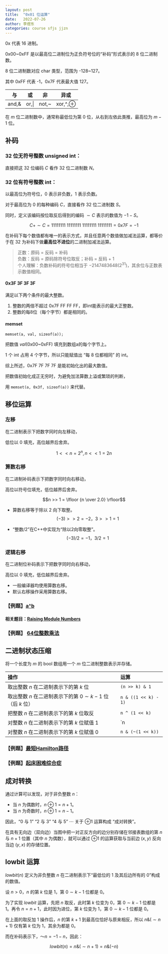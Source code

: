 ```yaml
---
layout: post
title:  "0x01 位运算"
date:   2022-07-26
author: 李煜东
categories: course sfjs jjzn
---
```


0x 代表 16 进制。  

0x00~0xFF 是以最高位二进制位为正负符号位的“补码”形式表示的 8 位二进制数。  

8 位二进制数对应 char 类型，范围为 -128~127。

其中 0xFF 代表 -1，0x7F 代表最大值 127。

|与|或|非|异或|
|:-:|:-:|:-:|:-:|
|and,&|or,\||not,~|xor,^,$\oplus$|

在 $m$ 位二进制数中，通常称最低位为第 0 位，从右到左依此类推，最高位为 $m - 1$ 位。

## 补码 

### 32 位无符号整数 unsigned int：

直接把这 32 位编码 $C$ 看作 32 位二进制数 $N$。  

### 32 位有符号整数 int：

以最高位为符号位，$0$ 表示非负数，$1$ 表示负数。 

对于最高位为 $0$ 的每种编码 $C$，直接看作 32 位二进制数 $S$。  

同时，定义该编码按位取反后得到的编码 $\sim C$ 表示的数值为 $-1-S$。  

$$C + \sim C=11111111\ 11111111\ 11111111\ 11111111 = 0x7F = -1$$

在补码下每个数值都有唯一的表示方式，并且任意两个数值做加减法运算，都等价于在 32 为补码下做**最高位不进位**的二进制加减法运算。  

> 正数：原码 = 反码 = 补码  
> 负数：反码 = 原码除符号位取反；补码 = 反码 + 1  
> 个人理解：负数补码的符号位相当于 $- 2147483648(2^{31})$，其余位与正数表示数值相同。  

#### 0x3F 3F 3F 3F

满足以下两个条件的最大整数。  

1. 整数的两倍不超过 0x7F FF FF FF，即int能表示的最大正整数。
2. 整数的每8位（每个字节）都是相同的。

#### memset

```
memset(a, val, sizeof(a));
```  

把数值 $val$(0x00~0xFF) 填充到数组a的每个字节上。  

1 个 int 占用 4 个字节，所以只能赋值出 “每 8 位都相同” 的 int。  

综上所述，0x7F 7F 7F 7F 是能初始化出的最大数值。  

把数值初始化成正无穷时，为避免加法算数上溢或繁琐的判断，

用 `memset(a, 0x3f, sizeof(a))` 来代替。  

## 移位运算

### 左移

在二进制表示下把数字同时向左移动，

低位以 0 填充，高位越界后舍弃。

$$1 << n = 2^n, n << 1 = 2n$$

### 算数右移

在二进制补码表示下把数字同时向右移动，

高位以符号位填充，低位越界后舍弃。  

$$n >> 1 = \lfloor {n \over 2.0} \rfloor$$  

* 算数右移等于除以 2 向下取整。  
$$(-3) >> 2 = -2，3 >> 1 = 1$$

* “整数/2”在C++中实现为“除以2向零取整”。  
$$(-3) / 2 = -1，3 / 2 = 1$$

### 逻辑右移

在二进制位补码表示下把数字同时向右移动，

高位以 $0$ 填充，低位越界后舍弃。  

* 一般编译器均使用算数右移。  
* 默认右移操作采用算数右移。

### 【例题】<a href="https://lyccrius.github.io/solution/acwing/89.html" target="_blank">a^b</a>

#### 相关题目：<a href="https://lyccrius.github.io/solution/poj/1995.html" target="_blank">Raising Module Numbers</a>

### 【例题】 <a href="https://lyccrius.github.io/solution/acwing/90.html" target="_blank">64位整数乘法</a>

## 二进制状态压缩

将一个长度为 $m$ 的 bool 数组用一个 $m$ 位二进制整数表示并存储。

|操作|运算|
|:-|:-|
|取出整数 $n$ 在二进制表示下的第 $k$ 位|`(n >> k) & 1`|
|取出整数 $n$ 在二进制表示下的第 $0 \sim k - 1$ 位（后 $k$ 位）|`n & ((1 << k) - 1)`|
|把整数 $n$ 在二进制表示下的第 $k$ 位取反|`n ^ (1 << k)`|
|对整数 $n$ 在二进制表示下的第 $k$ 位赋值 $1$|`n | (1 << k)`|
|对整数 $n$ 在二进制表示下的第 $k$ 位赋值 $0$|`n & (~(1 << k))`|

### 【例题】<a href="https://lyccrius.github.io/solution/acwing/91.html" target="_blank">最短Hamilton路径</a>

### 【例题】<a href="https://lyccrius.github.io/solution/acwing/998.html" target="_blank">起床困难综合症</a>

## 成对转换

通过计算可以发现，对于非负整数 $n$：

* 当 $n$ 为偶数时，$n\oplus 1=n+1$。
* 当 $n$ 为奇数时，$n\oplus 1=n-1$。

因此，“0 与 1” “2 与 3” “4 与 5” $\cdots$ 关于 $\oplus 1$ 运算构成 “成对转换”。

在具有无向边（双向边）当图中把一对正反方向的边分别存储在邻接表数组的第 $n$ 与 $n+1$ 位置（其中 $n$ 为偶数），就可以通过 $\oplus 1$ 的运算获取与当前边 $(x,y)$ 反向当边 $(y,x)$ 的存储位置。

## lowbit 运算

$lowbit(n)$ 定义为非负整数 $n$ 在二进制表示下“最低位的 $1$ 及其后边所有的 $0$”构成的数值。

设 $n > 0$，$n$ 的第 $k$ 位是 $1$，第 $0 \sim k - 1$ 位都是 $0$。

为了实现 $lowbit$ 运算，先把 $n$ 取反，此时第 $k$ 位变为 $0$，第 $0 \sim k - 1$ 位都是 $1$。再令 $n = n + 1$，此时因为进位，第 $k$ 位变为 $1$，第 $0 \sim k - 1$ 位都是 $0$。

在上面的取反加 $1$ 操作后，$n$ 的第 $k + 1$ 到最高位恰好与原来相反，所以 $n \& (\sim n+1)$ 仅有第 $k$ 位为 $1$，其余为都是 $0$。

而在补码表示下，$～n=-1-n$，因此：

$$lowbit(n) = n \& (\sim n + 1) = n \& (- n)$$